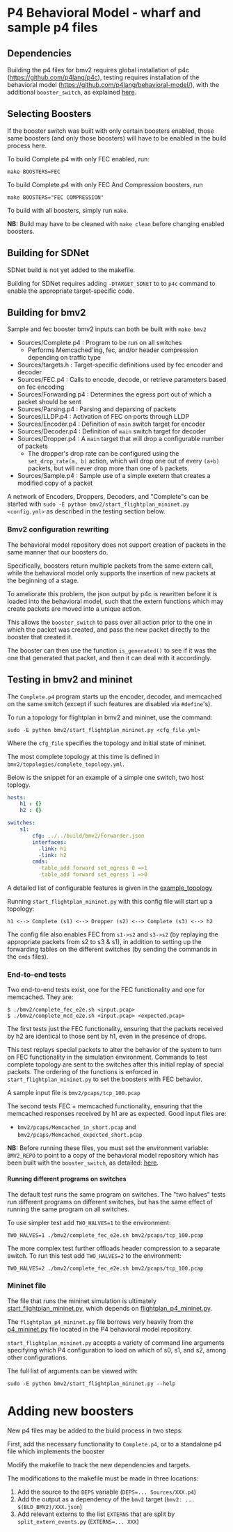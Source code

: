 # P4 Behavioral Model - wharf and sample p4 files

## Dependencies

Building the p4 files for bmv2 requires global installation of p4c (https://github.com/p4lang/p4c),
testing requires installation of the behavioral model (https://github.com/p4lang/behavioral-model/),
with the additional `booster_switch`, as explained
[here](../cpuBoosters/bmv2/README.md).

## Selecting Boosters

If the booster switch was built with only certain boosters enabled, those same
boosters (and only those boosters) will have to be enabled in the build process
here.

To build Complete.p4 with only FEC enabled, run:
```
make BOOSTERS=FEC
```

To build Complete.p4 with only FEC And Compression boosters, run
```
make BOOSTERS="FEC COMPRESSION"
```

To build with all boosters, simply run `make`.

**NB:** Build may have to be cleaned with `make clean` before changing enabled boosters.

## Building for SDNet

SDNet build is not yet added to the makefile.

Building for SDNet requires adding `-DTARGET_SDNET` to to `p4c` command to enable the
appropriate target-specific code.

## Building for bmv2

Sample and fec booster bmv2 inputs can both be built with `make bmv2`

- Sources/Complete.p4 : Program to be run on all switches
  - Performs Memcached'ing, fec, and/or header compression depending on traffic type
- Sources/targets.h : Target-specific definitions used by fec encoder and decoder
- Sources/FEC.p4 : Calls to encode, decode, or retrieve parameters based on fec encoding
- Sources/Forwarding.p4 : Determines the egress port out of which a packet should be sent
- Sources/Parsing.p4 : Parsing and deparsing of packets
- Sources/LLDP.p4 : Activation of FEC on ports through LLDP
- Sources/Encoder.p4 : Definition of `main` switch target for encoder
- Sources/Decoder.p4 : Definition of `main` switch target for decoder
- Sources/Dropper.p4 : A `main` target that will drop a configurable number of packets
  - The dropper's drop rate can be configured using the `set_drop_rate(a, b)` action, which will
  drop one out of every `(a+b)` packets, but will never drop more than one of `b` packets.
- Sources/Sample.p4 : Sample use of a simple exetern that creates a modified copy of a packet

A network of Encoders, Droppers, Decoders, and "Complete"s can be started with
`sudo -E python bmv2/start_flightplan_mininet.py <config.yml>`
as described in the testing section below.

### Bmv2 configuration rewriting
The behavioral model repository does not support creation of packets
in the same manner that our boosters do.

Specifically, boosters return multiple packets from the same extern call, while
the behavioral model only supports the insertion of new packets at the beginning
of a stage.

To ameliorate this problem, the json output by p4c is rewritten before it
is loaded into the behavioral model, such that the extern functions which may
create packets are moved into a unique action.

This allows the `booster_switch` to pass over all action prior to the one in which
the packet was created, and pass the new packet directly to the booster that
created it.

The booster can then use the function `is_generated()` to see if it was the one that
generated that packet, and then it can deal with it accordingly.

## Testing in bmv2 and mininet

The `Complete.p4` program starts up the encoder, decoder, and memcached on the same switch
(except if such features are disabled via `#define`'s).

To run a topology for flightplan in bmv2 and mininet, use the command:

```shell
sudo -E python bmv2/start_flightplan_mininet.py <cfg_file.yml>
```

Where the `cfg_file` specifies the topology and initial state of mininet.

The most complete topology at this time is defined in `bmv2/topologies/complete_topology.yml`.

Below is the snippet for an example of a simple one switch, two host toplogy.

``` yaml
hosts:
    h1 : {}
    h2 : {}

switches:
    s1:
        cfg: ../../build/bmv2/Forwarder.json
        interfaces:
          -link: h1
          -link: h2
        cmds: 
          -table_add forward set_egress 0 =>1
          -table_add forward set_egress 1 =>0

```

A detailed list of configurable features is given in the [example_topology](./bmv2/topologies/example_topology.yml)

Running `start_flightplan_mininet.py` with this config file will start up a topology:
```
h1 <--> Complete (s1) <--> Dropper (s2) <--> Complete (s3) <--> h2
```

The config file also enables FEC from `s1->s2` and `s3->s2`
(by replaying the appropriate packets from s2 to s3 & s1), in addition
to setting up the forwarding tables on the different switches
(by sending the commands in the `cmds` files).


### End-to-end tests

Two end-to-end tests exist, one for the FEC functionality and one for memcached.
They are:

```shell
$ ./bmv2/complete_fec_e2e.sh <input.pcap>
$ ./bmv2/complete_mcd_e2e.sh <input.pcap> <expected.pcap>
```

The first tests just the FEC functionality, ensuring that the packets received by
h2 are identical to those sent by h1, even in the presence of drops.

This test replays special packets to alter the behavior of the system to turn on FEC functionality in the simulation environment.
Commands to test complete topology are sent to the switches after this initial replay of special packets.
The ordering of the functions is enforced in `start_flightplan_mininet.py` to set the boosters with FEC behavior.

A sample input file is `bmv2/pcaps/tcp_100.pcap`

The second tests FEC + memcached functionality, ensuring that the memcached
responses received by h1 are as expected. Good input files are:
- `bmv2/pcaps/Memcached_in_short.pcap` and `bmv2/pcaps/Memcached_expected_short.pcap`

**NB:** Before running these files, you must set the environment variable:
`BMV2_REPO` to point to a copy of the behavioral model repository which has
been built with the `booster_switch`, as detailed:
[here](../cpuBoosters/bmv2/README.md).

#### Running different programs on switches
The default test runs the same program on switches. The "two halves" tests run
different programs on different switches, but has the same effect of running
the same program on all switches.

To use simpler test add `TWO_HALVES=1` to the environment:
```shell
TWO_HALVES=1 ./bmv2/complete_fec_e2e.sh bmv2/pcaps/tcp_100.pcap
```

The more complex test further offloads header compression to a separate switch. To run this test add `TWO_HALVES=2` to the environment:
```shell
TWO_HALVES=2 ./bmv2/complete_fec_e2e.sh bmv2/pcaps/tcp_100.pcap
```

### Mininet file
The file that runs the mininet simulation is ultimately
[start_flightplan_mininet.py](./bmv2/start_flightplan_mininet.py), which depends on
[flightplan_p4_mininet.py](./bmv2/flightplan_p4_mininet.py).

The `flightplan_p4_mininet.py` file borrows very heavily from the
[p4_mininet.py](https://github.com/p4lang/behavioral-model/blob/master/mininet/p4_mininet.py)
file located in the P4 behavioral model repository.

`start_flightplan_mininet.py` accepts a variety of command line arguments specifying
which P4 configuration to load on which of s0, s1, and s2, among other
configurations.

The full list of arguments can be viewed with:
```
sudo -E python bmv2/start_flightplan_mininet.py --help
```

# Adding new boosters
New p4 files may be added to the build process in two steps:

First, add the necessary functionality to `Complete.p4`, or to a standalone p4 file which
implements the booster

Modify the makefile to track the new dependencies and targets.

The modifications to the makefile must be made in three locations:

1) Add the source to the `DEPS` variable (`DEPS=... Sources/XXX.p4`)
2) Add the output as a dependency of the `bmv2` target (`bmv2: ... $(BLD_BMV2)/XXX.json`)
3) Add relevant externs to the list `EXTERNS` that are split by `split_extern_events.py`
(`EXTERNS=... XXX`)

